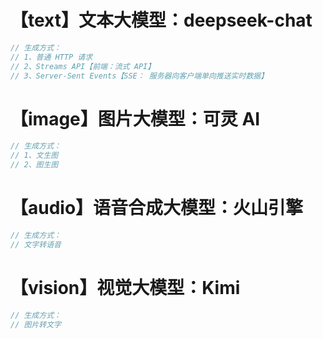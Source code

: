 # 【text】文本大模型：deepseek-chat

```js
// 生成方式：
// 1、普通 HTTP 请求
// 2、Streams API【前端：流式 API】
// 3、Server-Sent Events【SSE： 服务器向客户端单向推送实时数据】
```

# 【image】图片大模型：可灵 AI

```js
// 生成方式：
// 1、文生图
// 2、图生图
```

# 【audio】语音合成大模型：火山引擎

```js
// 生成方式：
// 文字转语音
```

# 【vision】视觉大模型：Kimi

```js
// 生成方式：
// 图片转文字
```
